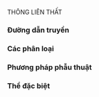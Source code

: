THÔNG LIÊN THẤT
### Đường dẫn truyền

### Các phân loại


### Phương pháp phẫu thuật

### Thể đặc biệt

